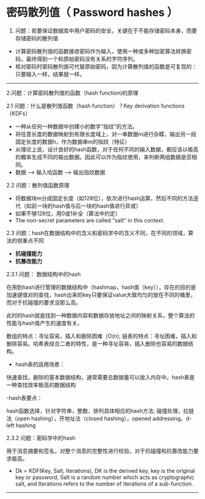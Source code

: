 # 密码散列值（ Password hashes ）
1. 问题：若要保证数据库中用户密码的安全，关键在于不能存储密码本身，而要存储密码的散列值

- 计算密码散列值的函数接收密码作为输入，使用一种或多种加密算法转换密码，最终得到一个和原始密码没有关系的字符序列。
- 核对密码时密码散列值可代替原始密码，因为计算散列值的函数是可复现的：只要输入一样，结果就一样。

---

 2.问题：计算密码散列值的函数（hash function)的原理

2.1 问题：什么是散列值函数（hash function）？Key derivation functions （KDFs）
   
- 一种从任何一种数据中创建小的数字“指纹”的方法。
- 将任意长度的数据映射到有限长度域上，对一串数据m进行杂糅，输出另一段固定长度的数据h，作为数据串m的指纹（特征）
- 从理论上说，设计良好的hash函数，对于任何不同的输入数据，都应该以极高的概率生成不同的输出数据。因此可以作为指纹使用，来判断两组数据是否相同。
- 数据 --> 输入哈函数 --> 输出指纹数据

2.2 问题：散列值函数原理
- 将数据块m分成固定长度（如128位），依次进行hash运算，然后不同的方法迭代（如前一块的hash值与后一块的hash值进行异或）
- 如果不够128位，用0或1补全（算法中约定）
-  The non-secret parameters are called "salt" in this context.


2.3 问题：hash在数据结构中的含义和密码学中的含义不同，在不同的领域，算法的侧重点不同

- __抗碰撞能力__
- __抗篡改能力__

2.3.1 问题： 数据结构中的hash

在用到hash进行管理的数据结构中（hashmap，hash值（key）），存在的目的是加速键值对的查找，hash出来的key只要保证value大致均匀的放在不同的桶里，而对于抗碰撞的要求没那么高。


此时的hash就是找到一种数据内容和数据存放地址之间的映射关系，整个算法的性能与hash值产生的速度有关。

数组的特点：寻址容易，插入和删除困难（O(n); 链表的特点：寻址困难，插入和删除容易。哈希表综合二者的特性，是一种寻址容易，插入删除也容易的数据结构。

- hash表的适用场景：

快速查找，删除的基本数据结构，通常需要总数据量可以放入内存中。hash表是一种查找效率极高的数据结构

-hash表要点：

hash函数选择，针对字符串，整数，排列具体相应的hash方法; 碰撞处理，拉链法（open hashing），开地址法（closed hashing），opened addressing。d-left hashing




2.3.2 问题：密码学中的hash

用于消息摘要和签名，对整个消息的完整性进行校验。对于抗碰撞和抗篡改能力要求极高。

-  Dk = KDF(Key, Salt, Iterations), DK is the derived key, key is the original key or password, Salt is a random number which acts as cryptographic salt, and Iterations refers to the number of iterations of a sub-function.

---
